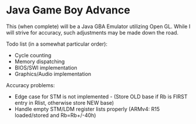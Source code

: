 Java Game Boy Advance
=================

This (when complete) will be a Java GBA Emulator utilizing Open GL. While I will strive for accuracy, such adjustments may be made down the road.


Todo list (in a somewhat particular order):
* Cycle counting
* Memory dispatching
* BIOS/SWI implementation
* Graphics/Audio implementation

Accuracy problems:
* Edge case for STM is not implemented - (Store OLD base if Rb is FIRST entry in Rlist, otherwise store NEW base)
* Handle empty STM/LDM register lists properly (ARMv4: R15 loaded/stored and Rb=Rb+/-40h)